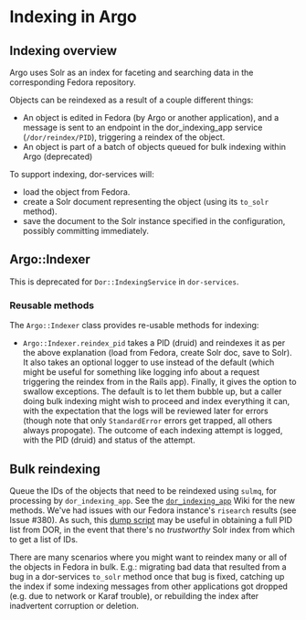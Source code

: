# Indexing in Argo

## Indexing overview

Argo uses Solr as an index for faceting and searching data in the corresponding Fedora repository.

Objects can be reindexed as a result of a couple different things:
* An object is edited in Fedora (by Argo or another application), and a message is sent to an endpoint in the dor_indexing_app service (`/dor/reindex/PID`), triggering a reindex of the object.
* An object is part of a batch of objects queued for bulk indexing within Argo (deprecated)

To support indexing, dor-services will:
* load the object from Fedora.
* create a Solr document representing the object (using its `to_solr` method).
* save the document to the Solr instance specified in the configuration, possibly committing immediately.

## Argo::Indexer

This is deprecated for `Dor::IndexingService` in `dor-services`.

### Reusable methods

The `Argo::Indexer` class provides re-usable methods for indexing:
* `Argo::Indexer.reindex_pid` takes a PID (druid) and reindexes it as per the above explanation (load from Fedora, create Solr doc, save to Solr).  It also takes an optional logger to use instead of the default (which might be useful for something like logging info about a request triggering the reindex from in the Rails app).  Finally, it gives the option to swallow exceptions.  The default is to let them bubble up, but a caller doing bulk indexing might wish to proceed and index everything it can, with the expectation that the logs will be reviewed later for errors (though note that only `StandardError` errors get trapped, all others always propogate).  The outcome of each indexing attempt is logged, with the PID (druid) and status of the attempt.

## Bulk reindexing

Queue the IDs of the objects that need to be reindexed using `sulmq`, for processing by `dor_indexing_app`. See the [`dor_indexing_app`](https://github.com/sul-dlss/dor_indexing_app) Wiki for the new methods. We've had issues with our Fedora instance's `risearch` results (see Issue \#380). As such, this [dump script](https://github.com/sul-dlss/argo/blob/master/bin/dump_fedora_pids.rb) may be useful in obtaining a full PID list from DOR, in the event that there's no _trustworthy_ Solr index from which to get a list of IDs.

There are many scenarios where you might want to reindex many or all of the objects in Fedora in bulk.  E.g.: migrating bad data that resulted from a bug in a dor-services `to_solr` method once that bug is fixed, catching up the index if some indexing messages from other applications got dropped (e.g. due to network or Karaf trouble), or rebuilding the index after inadvertent corruption or deletion.
